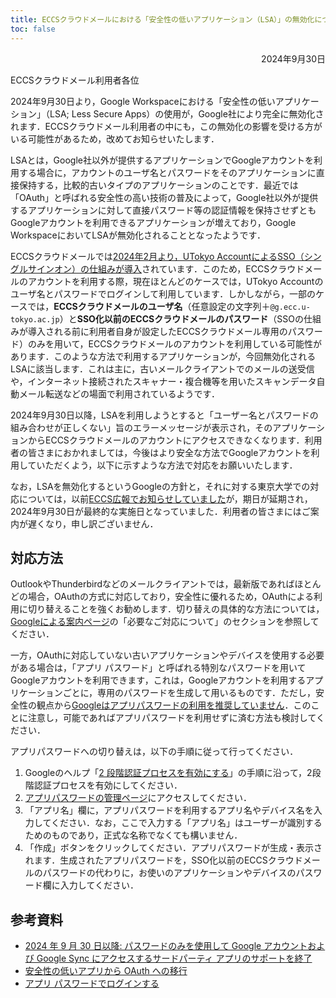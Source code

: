```yaml
---
title: ECCSクラウドメールにおける「安全性の低いアプリケーション（LSA）」の無効化について
toc: false
---
```


<div style="text-align: right;">2024年9月30日</div>

ECCSクラウドメール利用者各位

2024年9月30日より，Google Workspaceにおける「安全性の低いアプリケーション」（LSA; Less Secure Apps）の使用が，Google社により完全に無効化されます．ECCSクラウドメール利用者の中にも，この無効化の影響を受ける方がいる可能性があるため，改めてお知らせいたします．

LSAとは，Google社以外が提供するアプリケーションでGoogleアカウントを利用する場合に，アカウントのユーザ名とパスワードをそのアプリケーションに直接保持する，比較的古いタイプのアプリケーションのことです．最近では「OAuth」と呼ばれる安全性の高い技術の普及によって，Google社以外が提供するアプリケーションに対して直接パスワード等の認証情報を保持させずともGoogleアカウントを利用できるアプリケーションが増えており，Google WorkspaceにおいてLSAが無効化されることとなったようです．

ECCSクラウドメールでは[2024年2月より，UTokyo AccountによるSSO（シングルサインオン）の仕組みが導入](https://www-old.ecc.u-tokyo.ac.jp/announcement/2024/01/25_3609.html)されています．このため，ECCSクラウドメールのアカウントを利用する際，現在ほとんどのケースでは，UTokyo Accountのユーザ名とパスワードでログインして利用しています．しかしながら，一部のケースでは，**ECCSクラウドメールのユーザ名**（任意設定の文字列＋`@g.ecc.u-tokyo.ac.jp`）と**SSO化以前のECCSクラウドメールのパスワード**（SSOの仕組みが導入される前に利用者自身が設定したECCSクラウドメール専用のパスワード）のみを用いて，ECCSクラウドメールのアカウントを利用している可能性があります．このような方法で利用するアプリケーションが，今回無効化されるLSAに該当します．これは主に，古いメールクライアントでのメールの送受信や，インターネット接続されたスキャナー・複合機等を用いたスキャンデータ自動メール転送などの場面で利用されているようです．

2024年9月30日以降，LSAを利用しようとすると「ユーザー名とパスワードの組み合わせが正しくない」旨のエラーメッセージが表示され，そのアプリケーションからECCSクラウドメールのアカウントにアクセスできなくなります．利用者の皆さまにおかれましては，今後はより安全な方法でGoogleアカウントを利用していただくよう，以下に示すような方法で対応をお願いいたします．

なお，LSAを無効化するというGoogleの方針と，それに対する東京大学での対応については，以前[ECCS広報でお知らせしていました](https://www-old.ecc.u-tokyo.ac.jp/announcement/2020/01/28_3085.html)が，期日が延期され，2024年9月30日が最終的な実施日となっていました．利用者の皆さまにはご案内が遅くなり，申し訳ございません．

## 対応方法

OutlookやThunderbirdなどのメールクライアントでは，最新版であればほとんどの場合，OAuthの方式に対応しており，安全性に優れるため，OAuthによる利用に切り替えることを強くお勧めします．切り替えの具体的な方法については，[Googleによる案内ページ](https://workspaceupdates-ja.googleblog.com/2023/10/2024-9-30-google-google-sync.html)の「必要なご対応について」のセクションを参照してください．

一方，OAuthに対応していない古いアプリケーションやデバイスを使用する必要がある場合は，「アプリ パスワード」と呼ばれる特別なパスワードを用いてGoogleアカウントを利用できます，これは，Googleアカウントを利用するアプリケーションごとに，専用のパスワードを生成して用いるものです．ただし，安全性の観点から[Googleはアプリパスワードの利用を推奨していません](https://support.google.com/accounts/answer/185833?hl=ja)．このことに注意し，可能であればアプリパスワードを利用せずに済む方法も検討してください．

アプリパスワードへの切り替えは，以下の手順に従って行ってください．

1. Googleのヘルプ「[2 段階認証プロセスを有効にする](https://support.google.com/accounts/answer/185839?hl=ja)」の手順に沿って，2段階認証プロセスを有効にしてください．
2. [アプリパスワードの管理ページ](https://myaccount.google.com/apppasswords)にアクセスしてください．
3. 「アプリ名」欄に，アプリパスワードを利用するアプリ名やデバイス名を入力してください．なお，ここで入力する「アプリ名」はユーザーが識別するためのものであり，正式な名称でなくても構いません．
4. 「作成」ボタンをクリックしてください．アプリパスワードが生成・表示されます．生成されたアプリパスワードを，SSO化以前のECCSクラウドメールのパスワードの代わりに，お使いのアプリケーションやデバイスのパスワード欄に入力してください．

## 参考資料
- [2024 年 9 月 30 日以降: パスワードのみを使用して Google アカウントおよび Google Sync にアクセスするサードパーティ アプリのサポートを終了](https://workspaceupdates-ja.googleblog.com/2023/10/2024-9-30-google-google-sync.html)
- [安全性の低いアプリから OAuth への移行](https://support.google.com/a/answer/14114704?hl=ja)
- [アプリ パスワードでログインする](https://support.google.com/accounts/answer/185833?hl=ja)
